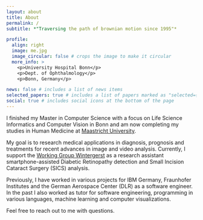 ```yaml
---
layout: about
title: About
permalink: /
subtitle: *"Traversing the path of brownian motion since 1995"*

profile:
  align: right
  image: me.jpg
  image_circular: false # crops the image to make it circular
  more_info: >
    <p>University Hospital Bonn</p>
    <p>Dept. of Ophthalmology</p>
    <p>Bonn, Germany</p>

news: false # includes a list of news items
selected_papers: true # includes a list of papers marked as "selected={true}"
social: true # includes social icons at the bottom of the page
---
```


I finished my Master in Computer Science with a focus on Life Science Informatics and Computer Vision in Bonn and am now completing my studies in Human Medicine at [Maastricht University](https://curriculum.maastrichtuniversity.nl/education/master/master-medicine). 

My goal is to research medical applications in diagnosis, prognosis and treatments for recent advances in image and video analysis. Currently, I support the [Working Group Wintergerst](https://www.ukbonn.de/experimentelle-ophthalmologie/ag-wintergerst/) as a research assistant smartphone-assisted Diabetic Retinopathy detection and Small Incision Cataract Surgery (SICS) analysis. 

Previously, I have worked in various projects for IBM Germany, Fraunhofer Institutes and the German Aerospace Center (DLR) as a software engineer. In the past I also worked as tutor for software engineering, programming in various languages, machine learning and computer visualizations. 

Feel free to reach out to me with questions.
